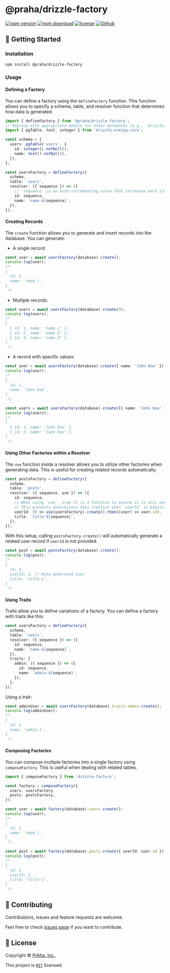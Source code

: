 # @praha/drizzle-factory

[![npm version](https://badge.fury.io/js/@praha%2Fdrizzle-factory.svg)](https://www.npmjs.com/package/@praha/drizzle-factory)
[![npm download](https://img.shields.io/npm/dm/@praha/drizzle-factory.svg)](https://www.npmjs.com/package/@praha/drizzle-factory)
[![license](https://img.shields.io/badge/License-MIT-green.svg)](https://github.com/praha-inc/drizzle-factory/blob/main/LICENSE)
[![Github](https://img.shields.io/github/followers/praha-inc?label=Follow&logo=github&style=social)](https://github.com/orgs/praha-inc/followers)

## 👏 Getting Started

### Installation

```bash
npm install @praha/drizzle-factory
```

### Usage

#### Defining a Factory

You can define a factory using the `defineFactory` function. This function allows you to specify a schema, table, and resolver function that determines how data is generated.

```ts
import { defineFactory } from '@praha/drizzle-factory';
// Replace with appropriate module for other databases (e.g., 'drizzle-orm/mysql-core' for MySQL)
import { pgTable, text, integer } from 'drizzle-orm/pg-core';

const schema = {
  users: pgTable('users', {
    id: integer().notNull(),
    name: text().notNull(),
  }),
};

const usersFactory = defineFactory({
  schema,
  table: 'users',
  resolver: ({ sequence }) => ({
    // `sequence` is an auto-incrementing value that increases each time a new record is generated.
    id: sequence,
    name: `name-${sequence}`,
  }),
});
```

#### Creating Records

The `create` function allows you to generate and insert records into the database. You can generate:

- A single record:
```ts
const user = await usersFactory(database).create();
console.log(user);
/*
{
  id: 1,
  name: 'name-1',
}
 */
```

- Multiple records:
```ts
const users = await usersFactory(database).create(3);
console.log(users);
/*
[
  { id: 1, name: 'name-1' },
  { id: 2, name: 'name-2' },
  { id: 3, name: 'name-3' },
]
 */
```

- A record with specific values:
```ts
const user = await usersFactory(database).create({ name: 'John Doe' });
console.log(user);
/*
{
  id: 1,
  name: 'John Doe',
}
 */

const users = await usersFactory(database).create([{ name: 'John Doe' }, { name: 'Jane Doe' }]);
console.log(users);
/*
[
  { id: 1, name: 'John Doe' },
  { id: 2, name: 'Jane Doe' },
]
 */
```

#### Using Other Factories within a Resolver

The `use` function inside a resolver allows you to utilize other factories when generating data. This is useful for creating related records automatically.

```ts
const postsFactory = defineFactory({
  schema,
  table: 'posts',
  resolver: ({ sequence, use }) => ({
    id: sequence,
    // When using `use`, wrap it in a function to ensure it is only executed when needed.
    // This prevents unnecessary data creation when `userId` is explicitly specified.
    userId: () => use(usersFactory).create().then((user) => user.id),
    title: `title-${sequence}`,
  }),
});
```

With this setup, calling `postsFactory.create()` will automatically generate a related user record if `userId` is not provided.

```ts
const post = await postsFactory(database).create();
console.log(post);
/*
{
  id: 1,
  userId: 1, // Auto-generated user
  title: 'title-1',
}
 */
```

#### Using Traits

Traits allow you to define variations of a factory. You can define a factory with traits like this:

```ts
const usersFactory = defineFactory({
  schema,
  table: 'users',
  resolver: ({ sequence }) => ({
    id: sequence,
    name: `name-${sequence}`,
  }),
  traits: {
    admin: ({ sequence }) => ({
      id: sequence,
      name: `admin-${sequence}`,
    }),
  },
});
```

Using a trait:

```ts
const adminUser = await usersFactory(database).traits.admin.create();
console.log(adminUser);
/*
{
  id: 1,
  name: 'admin-1',
}
 */
```

#### Composing Factories

You can compose multiple factories into a single factory using `composeFactory`. This is useful when dealing with related tables.

```ts
import { composeFactory } from 'drizzle-factory';

const factory = composeFactory({
  users: usersFactory,
  posts: postsFactory,
});

const user = await factory(database).users.create();
console.log(user);
/*
{
  id: 1,
  name: 'name-1',
}
 */

const post = await factory(database).posts.create({ userId: user.id });
console.log(post);
/*
{
  id: 1,
  userId: 1,
  title: 'title-1',
}
 */
```

## 🤝 Contributing

Contributions, issues and feature requests are welcome.

Feel free to check [issues page](https://github.com/praha-inc/drizzle-factory/issues) if you want to contribute.

## 📝 License

Copyright © [PrAha, Inc.](https://www.praha-inc.com/).

This project is [```MIT```](https://github.com/praha-inc/drizzle-factory/blob/main/LICENSE) licensed.
